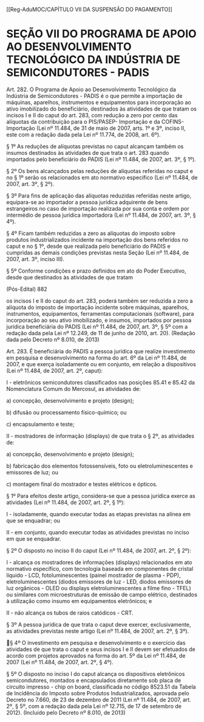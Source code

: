 [[Reg-AduMOC/CAPÍTULO VII DA SUSPENSÃO DO PAGAMENTO]]

# SEÇÃO VII DO PROGRAMA DE APOIO AO DESENVOLVIMENTO TECNOLÓGICO DA INDÚSTRIA DE SEMICONDUTORES - PADIS

Art. 282. O Programa de Apoio ao Desenvolvimento
Tecnológico da Indústria de Semicondutores - PADIS é o que
permite a importação de máquinas, aparelhos, instrumentos
e equipamentos para incorporação ao ativo imobilizado do
beneficiário, destinados às atividades de que tratam os
incisos I e II do caput do art. 283, com redução a zero por
cento das alíquotas da contribuição para o PIS/PASEP-
Importação e da COFINS-Importação (Lei nº 11.484, de 31 de
maio de 2007, arts. 1º e 3º, inciso II, este com a redação dada
pela Lei nº 11.774, de 2008, art. 6º).

§ 1º As reduções de alíquotas previstas no caput alcançam
também os insumos destinados às atividades de que trata o
art. 283 quando importados pelo beneficiário do PADIS (Lei
nº 11.484, de 2007, art. 3º, § 1º).

§ 2º Os bens alcançados pelas reduções de alíquotas
referidas no caput e no § 1º serão os relacionados em ato
normativo específico (Lei nº 11.484, de 2007, art. 3º, § 2º).

§ 3º Para fins de aplicação das alíquotas reduzidas referidas
neste artigo, equipara-se ao importador a pessoa jurídica
adquirente de bens estrangeiros no caso de importação
realizada por sua conta e ordem por intermédio de pessoa
jurídica importadora (Lei nº 11.484, de 2007, art. 3º, § 4º).

§ 4º Ficam também reduzidas a zero as alíquotas do imposto
sobre produtos industrializados incidente na importação dos
bens referidos no caput e no § 1º, desde que realizada pelo
beneficiário do PADIS e cumpridas as demais condições
previstas nesta Seção (Lei nº 11.484, de 2007, art. 3º, inciso
III).

§ 5º Conforme condições e prazo definidos em ato do Poder
Executivo, desde que destinados às atividades de que tratam

(Pós-Edital)    882

os incisos I e II do caput do art. 283, poderá também ser
reduzida a zero a alíquota do imposto de importação
incidente sobre máquinas, aparelhos, instrumentos,
equipamentos, ferramentas computacionais (software),
para incorporação ao seu ativo imobilizado, e insumos,
importados por pessoa jurídica beneficiária do PADIS (Lei nº
11.484, de 2007, art. 3º, § 5º com a redação dada pela Lei nº
12.249, de 11 de junho de 2010, art. 20). (Redação dada pelo
Decreto nº 8.010, de 2013)

Art. 283. É beneficiária do PADIS a pessoa jurídica que realize
investimento em pesquisa e desenvolvimento na forma do
art. 6º da Lei nº 11.484, de 2007, e que exerça isoladamente
ou em conjunto, em relação a dispositivos (Lei nº 11.484, de
2007, art. 2º, caput):

I - eletrônicos semicondutores classificados nas posições
85.41 e 85.42 da Nomenclatura Comum do Mercosul, as
atividades de:

a) concepção, desenvolvimento e projeto (design);

b) difusão ou processamento físico-químico; ou

c) encapsulamento e teste;

II - mostradores de informação (displays) de que trata o § 2º,
as atividades de:

a) concepção, desenvolvimento e projeto (design);

b) fabricação dos elementos fotossensíveis, foto ou
eletroluminescentes e emissores de luz; ou

c) montagem final do mostrador e testes elétricos e ópticos.

§ 1º Para efeitos deste artigo, considera-se que a pessoa
jurídica exerce as atividades (Lei nº 11.484, de 2007, art. 2º,
§ 1º):

I - isoladamente, quando executar todas as etapas previstas
na alínea em que se enquadrar; ou

II - em conjunto, quando executar todas as atividades
previstas no inciso em que se enquadrar.

§ 2º O disposto no inciso II do caput (Lei nº 11.484, de 2007,
art. 2º, § 2º):

I - alcança os mostradores de informações (displays)
relacionados em ato normativo específico, com tecnologia
baseada em componentes de cristal líquido - LCD,
fotoluminescentes (painel mostrador de plasma - PDP),
eletroluminescentes (diodos emissores de luz - LED, diodos
emissores de luz orgânicos - OLED ou displays
eletroluminescentes a filme fino - TFEL) ou similares com
microestruturas de emissão de campo elétrico, destinados à
utilização como insumo em equipamentos eletrônicos; e

II - não alcança os tubos de raios catódicos - CRT.

§ 3º A pessoa jurídica de que trata o caput deve exercer,
exclusivamente, as atividades previstas neste artigo (Lei nº
11.484, de 2007, art. 2º, § 3º).

§ 4º O investimento em pesquisa e desenvolvimento e o
exercício das atividades de que trata o caput e seus incisos I
e II devem ser efetuados de acordo com projetos aprovados
na forma do art. 5º da Lei nº 11.484, de 2007 (Lei nº 11.484,
de 2007, art. 2º, § 4º).

§ 5º O disposto no inciso I do caput alcança os dispositivos
eletrônicos semicondutores, montados e encapsulados
diretamente sob placa de circuito impresso - chip on board,
classificada no código 8523.51 da Tabela de Incidência do
Imposto sobre Produtos Industrializados, aprovada pelo
Decreto no 7.660, de 23 de dezembro de 2011 (Lei nº 11.484,
de 2007, art. 2º, § 5º, com a redação dada pela Lei nº 12.715,
de 17 de setembro de 2012). (Incluído pelo Decreto nº 8.010,
de 2013)